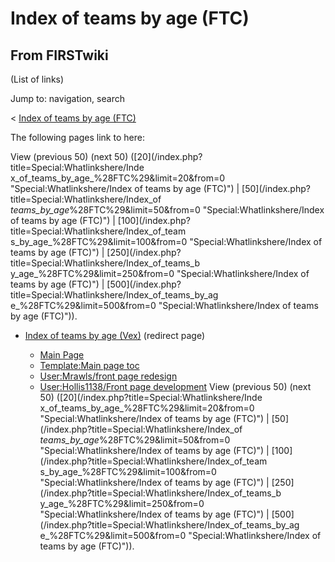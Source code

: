 # Index of teams by age (FTC)

## From FIRSTwiki

(List of links)

Jump to: navigation, search

< [Index of teams by age (FTC)](/index.php?title=Index_of_teams_by_age_%28FTC%29&redirect=no "Index of
teams by age \(FTC\)")

The following pages link to here:

View (previous 50) (next 50) ([20](/index.php?title=Special:Whatlinkshere/Inde
x_of_teams_by_age_%28FTC%29&limit=20&from=0 "Special:Whatlinkshere/Index of
teams by age \(FTC\)") | [50](/index.php?title=Special:Whatlinkshere/Index_of
_teams_by_age_%28FTC%29&limit=50&from=0 "Special:Whatlinkshere/Index of teams
by age \(FTC\)") | [100](/index.php?title=Special:Whatlinkshere/Index_of_team
s_by_age_%28FTC%29&limit=100&from=0 "Special:Whatlinkshere/Index of teams by
age \(FTC\)") | [250](/index.php?title=Special:Whatlinkshere/Index_of_teams_b
y_age_%28FTC%29&limit=250&from=0 "Special:Whatlinkshere/Index of teams by age
\(FTC\)") | [500](/index.php?title=Special:Whatlinkshere/Index_of_teams_by_ag
e_%28FTC%29&limit=500&from=0 "Special:Whatlinkshere/Index of teams by age
\(FTC\)")).

- [Index of teams by age (Vex)](/index.php?title=Index_of_teams_by_age_%28Vex%29&redirect=no "Index of teams by age \(Vex\)") (redirect page) 

  - [Main Page](Main_Page "Main Page")
  - [Template:Main page toc](Template:Main_page_toc "Template:Main page toc")
  - [User:Mrawls/front page redesign](User:Mrawls/front_page_redesign "User:Mrawls/front page redesign")
  - [User:Hollis1138/Front page development](User:Hollis1138/Front_page_development "User:Hollis1138/Front page development") View (previous 50) (next 50) ([20](/index.php?title=Special:Whatlinkshere/Inde
    x_of_teams_by_age_%28FTC%29&limit=20&from=0 "Special:Whatlinkshere/Index of
    teams by age \(FTC\)") | [50](/index.php?title=Special:Whatlinkshere/Index_of
    _teams_by_age_%28FTC%29&limit=50&from=0 "Special:Whatlinkshere/Index of teams
    by age \(FTC\)") | [100](/index.php?title=Special:Whatlinkshere/Index_of_team
    s_by_age_%28FTC%29&limit=100&from=0 "Special:Whatlinkshere/Index of teams by
    age \(FTC\)") | [250](/index.php?title=Special:Whatlinkshere/Index_of_teams_b
    y_age_%28FTC%29&limit=250&from=0 "Special:Whatlinkshere/Index of teams by age
    \(FTC\)") | [500](/index.php?title=Special:Whatlinkshere/Index_of_teams_by_ag
    e_%28FTC%29&limit=500&from=0 "Special:Whatlinkshere/Index of teams by age
    \(FTC\)")).
